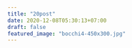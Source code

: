 ```yaml
---
title: "20post"
date: 2020-12-08T05:30:13+07:00
draft: false
featured_image: "bocchi4-450x300.jpg"
---
```


